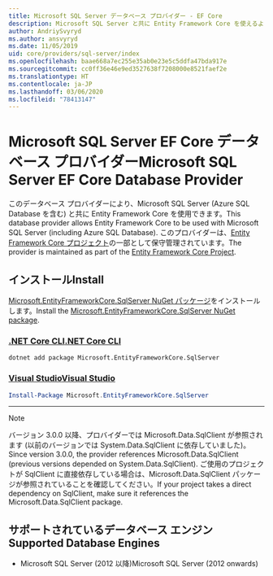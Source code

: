 ```yaml
---
title: Microsoft SQL Server データベース プロバイダー - EF Core
description: Microsoft SQL Server と共に Entity Framework Core を使えるようにするデータベース プロバイダーに関するドキュメントです
author: AndriySvyryd
ms.author: ansvyryd
ms.date: 11/05/2019
uid: core/providers/sql-server/index
ms.openlocfilehash: baae668a7ec255e35ab0e23e5c5ddfa47bda917e
ms.sourcegitcommit: cc0ff36e46e9ed3527638f7208000e8521faef2e
ms.translationtype: HT
ms.contentlocale: ja-JP
ms.lasthandoff: 03/06/2020
ms.locfileid: "78413147"
---
```

# <a name="microsoft-sql-server-ef-core-database-provider"></a><span data-ttu-id="90c79-103">Microsoft SQL Server EF Core データベース プロバイダー</span><span class="sxs-lookup"><span data-stu-id="90c79-103">Microsoft SQL Server EF Core Database Provider</span></span>

<span data-ttu-id="90c79-104">このデータベース プロバイダーにより、Microsoft SQL Server (Azure SQL Database を含む) と共に Entity Framework Core を使用できます。</span><span class="sxs-lookup"><span data-stu-id="90c79-104">This database provider allows Entity Framework Core to be used with Microsoft SQL Server (including Azure SQL Database).</span></span> <span data-ttu-id="90c79-105">このプロバイダーは、[Entity Framework Core プロジェクト](https://github.com/aspnet/EntityFrameworkCore)の一部として保守管理されています。</span><span class="sxs-lookup"><span data-stu-id="90c79-105">The provider is maintained as part of the [Entity Framework Core Project](https://github.com/aspnet/EntityFrameworkCore).</span></span>

## <a name="install"></a><span data-ttu-id="90c79-106">インストール</span><span class="sxs-lookup"><span data-stu-id="90c79-106">Install</span></span>

<span data-ttu-id="90c79-107">[Microsoft.EntityFrameworkCore.SqlServer NuGet パッケージ](https://www.nuget.org/packages/Microsoft.EntityFrameworkCore.SqlServer/)をインストールします。</span><span class="sxs-lookup"><span data-stu-id="90c79-107">Install the [Microsoft.EntityFrameworkCore.SqlServer NuGet package](https://www.nuget.org/packages/Microsoft.EntityFrameworkCore.SqlServer/).</span></span>

### <a name="net-core-cli"></a>[<span data-ttu-id="90c79-108">.NET Core CLI</span><span class="sxs-lookup"><span data-stu-id="90c79-108">.NET Core CLI</span></span>](#tab/dotnet-core-cli)

```dotnetcli
dotnet add package Microsoft.EntityFrameworkCore.SqlServer
```

### <a name="visual-studio"></a>[<span data-ttu-id="90c79-109">Visual Studio</span><span class="sxs-lookup"><span data-stu-id="90c79-109">Visual Studio</span></span>](#tab/vs)

``` powershell
Install-Package Microsoft.EntityFrameworkCore.SqlServer
```

***

> [!NOTE]
> <span data-ttu-id="90c79-110">バージョン 3.0.0 以降、プロバイダーでは Microsoft.Data.SqlClient が参照されます (以前のバージョンでは System.Data.SqlClient に依存していました)。</span><span class="sxs-lookup"><span data-stu-id="90c79-110">Since version 3.0.0, the provider references Microsoft.Data.SqlClient (previous versions depended on System.Data.SqlClient).</span></span> <span data-ttu-id="90c79-111">ご使用のプロジェクトが SqlClient に直接依存している場合は、Microsoft.Data.SqlClient パッケージが参照されていることを確認してください。</span><span class="sxs-lookup"><span data-stu-id="90c79-111">If your project takes a direct dependency on SqlClient, make sure it references the Microsoft.Data.SqlClient package.</span></span>

## <a name="supported-database-engines"></a><span data-ttu-id="90c79-112">サポートされているデータベース エンジン</span><span class="sxs-lookup"><span data-stu-id="90c79-112">Supported Database Engines</span></span>

* <span data-ttu-id="90c79-113">Microsoft SQL Server (2012 以降)</span><span class="sxs-lookup"><span data-stu-id="90c79-113">Microsoft SQL Server (2012 onwards)</span></span>
